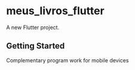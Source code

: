 # meus_livros_flutter


A new Flutter project.

## Getting Started

Complementary program work for mobile devices
